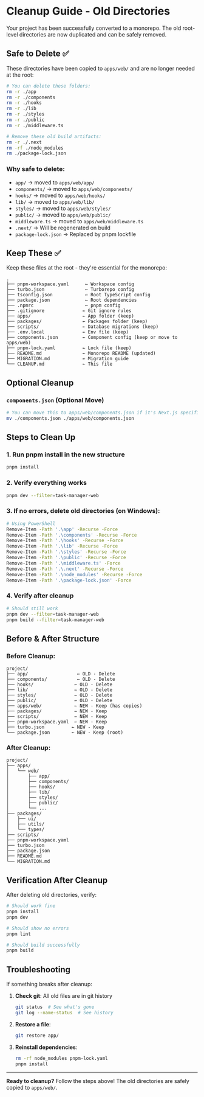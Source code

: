 # Cleanup Guide - Old Directories

Your project has been successfully converted to a monorepo. The old root-level directories are now duplicated and can be safely removed.

## Safe to Delete ✅

These directories have been copied to `apps/web/` and are no longer needed at the root:

```bash
# You can delete these folders:
rm -r ./app
rm -r ./components
rm -r ./hooks
rm -r ./lib
rm -r ./styles
rm -r ./public
rm -r ./middleware.ts

# Remove these old build artifacts:
rm -r ./.next
rm -rf ./node_modules
rm ./package-lock.json
```

### Why safe to delete:
- `app/` → moved to `apps/web/app/`
- `components/` → moved to `apps/web/components/`
- `hooks/` → moved to `apps/web/hooks/`
- `lib/` → moved to `apps/web/lib/`
- `styles/` → moved to `apps/web/styles/`
- `public/` → moved to `apps/web/public/`
- `middleware.ts` → moved to `apps/web/middleware.ts`
- `.next/` → Will be regenerated on build
- `package-lock.json` → Replaced by pnpm lockfile

## Keep These ✅

Keep these files at the root - they're essential for the monorepo:

```
.
├── pnpm-workspace.yaml      ← Workspace config
├── turbo.json               ← Turborepo config
├── tsconfig.json            ← Root TypeScript config
├── package.json             ← Root dependencies
├── .npmrc                   ← pnpm config
├── .gitignore              ← Git ignore rules
├── apps/                   ← App folder (keep)
├── packages/               ← Packages folder (keep)
├── scripts/                ← Database migrations (keep)
├── .env.local              ← Env file (keep)
├── components.json         ← Component config (keep or move to apps/web)
├── pnpm-lock.yaml          ← Lock file (keep)
├── README.md               ← Monorepo README (updated)
├── MIGRATION.md            ← Migration guide
└── CLEANUP.md              ← This file
```

## Optional Cleanup

### `components.json` (Optional Move)
```bash
# You can move this to apps/web/components.json if it's Next.js specific
mv ./components.json ./apps/web/components.json
```

## Steps to Clean Up

### 1. Run pnpm install in the new structure
```bash
pnpm install
```

### 2. Verify everything works
```bash
pnpm dev --filter=task-manager-web
```

### 3. If no errors, delete old directories (on Windows):
```bash
# Using PowerShell
Remove-Item -Path '.\app' -Recurse -Force
Remove-Item -Path '.\components' -Recurse -Force
Remove-Item -Path '.\hooks' -Recurse -Force
Remove-Item -Path '.\lib' -Recurse -Force
Remove-Item -Path '.\styles' -Recurse -Force
Remove-Item -Path '.\public' -Recurse -Force
Remove-Item -Path '.\middleware.ts' -Force
Remove-Item -Path '.\.next' -Recurse -Force
Remove-Item -Path '.\node_modules' -Recurse -Force
Remove-Item -Path '.\package-lock.json' -Force
```

### 4. Verify after cleanup
```bash
# Should still work
pnpm dev --filter=task-manager-web
pnpm build --filter=task-manager-web
```

## Before & After Structure

### Before Cleanup:
```
project/
├── app/                  ← OLD - Delete
├── components/           ← OLD - Delete
├── hooks/               ← OLD - Delete
├── lib/                 ← OLD - Delete
├── styles/              ← OLD - Delete
├── public/              ← OLD - Delete
├── apps/web/            ← NEW - Keep (has copies)
├── packages/            ← NEW - Keep
├── scripts/             ← NEW - Keep
├── pnpm-workspace.yaml  ← NEW - Keep
├── turbo.json          ← NEW - Keep
└── package.json        ← NEW - Keep (root)
```

### After Cleanup:
```
project/
├── apps/
│   └── web/
│       ├── app/
│       ├── components/
│       ├── hooks/
│       ├── lib/
│       ├── styles/
│       ├── public/
│       └── ...
├── packages/
│   ├── ui/
│   ├── utils/
│   └── types/
├── scripts/
├── pnpm-workspace.yaml
├── turbo.json
├── package.json
├── README.md
└── MIGRATION.md
```

## Verification After Cleanup

After deleting old directories, verify:

```bash
# Should work fine
pnpm install
pnpm dev

# Should show no errors
pnpm lint

# Should build successfully
pnpm build
```

## Troubleshooting

If something breaks after cleanup:

1. **Check git**: All old files are in git history
   ```bash
   git status  # See what's gone
   git log --name-status  # See history
   ```

2. **Restore a file**: 
   ```bash
   git restore app/
   ```

3. **Reinstall dependencies**:
   ```bash
   rm -rf node_modules pnpm-lock.yaml
   pnpm install
   ```

---

**Ready to cleanup?** Follow the steps above! The old directories are safely copied to `apps/web/`.